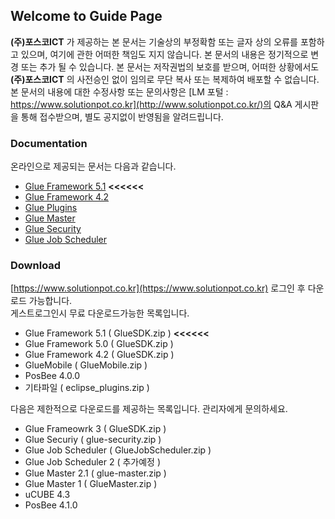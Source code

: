 ## Welcome to Guide Page

**(주)포스코ICT** 가 제공하는 본 문서는 기술상의 부정확함 또는 글자 상의 오류를 포함하고 있으며,
여기에 관한 어떠한 책임도 지지 않습니다. 본 문서의 내용은 정기적으로 변경 또는 추가 될 수 있습니다.
본 문서는 저작권법의 보호를 받으며, 어떠한 상황에서도 **(주)포스코ICT** 의 사전승인 없이 임의로
무단 복사 또는 복제하여 배포할 수 없습니다.  
본 문서의 내용에 대한 수정사항 또는 문의사항은 [LM 포털 : https://www.solutionpot.co.kr](http://www.solutionpot.co.kr/)의
Q&A 게시판을 통해 접수받으며,
별도 공지없이 반영됨을 알려드립니다.

### Documentation

온라인으로 제공되는 문서는 다음과 같습니다.

* [Glue Framework 5.1](https://poscoict-glueframework.github.io/5.1/docs/) **<<<<<<**
* [Glue Framework 4.2](https://www.solutionpot.co.kr/doc/framework/)
* [Glue Plugins](https://www.solutionpot.co.kr/doc/plugins/)
* [Glue Master](https://www.solutionpot.co.kr/doc/master/)
* [Glue Security](https://www.solutionpot.co.kr/doc/security/)
* [Glue Job Scheduler](https://www.solutionpot.co.kr/doc/scheduler/)

### Download

[https://www.solutionpot.co.kr](https://www.solutionpot.co.kr) 로그인 후 다운로드 가능합니다.  
게스트로그인시 무료 다운로드가능한 목록입니다.

* Glue Framework 5.1 ( GlueSDK.zip ) **<<<<<<**
* Glue Framework 5.0 ( GlueSDK.zip )
* Glue Framework 4.2 ( GlueSDK.zip )
* GlueMobile ( GlueMobile.zip )
* PosBee 4.0.0
* 기타파일 ( eclipse_plugins.zip )

다음은 제한적으로 다운로드를 제공하는 목록입니다. 관리자에게 문의하세요.

* Glue Frameowrk 3 ( GlueSDK.zip )
* Glue Securiy ( glue-security.zip )
* Glue Job Scheduler ( GlueJobScheduler.zip )
* Glue Job Scheduler 2 ( 추가예정 )
* Glue Master 2.1 ( glue-master.zip )
* Glue Master 1 ( GlueMaster.zip )
* uCUBE 4.3
* PosBee 4.1.0
